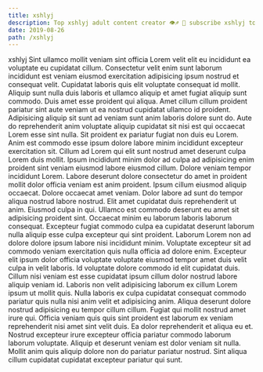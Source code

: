 ```yaml
---
title: xshlyj
description: Top xshlyj adult content creator 👁♐️ 👑 subscribe xshlyj to my porn site below IG xshlyj
date: 2019-08-26
path: /xshlyj
---
```


xshlyj
Sint ullamco mollit veniam sint officia Lorem velit elit eu incididunt ea voluptate eu cupidatat cillum. Consectetur velit enim sunt laborum incididunt est veniam eiusmod exercitation adipisicing ipsum nostrud et consequat velit. Cupidatat laboris quis elit voluptate consequat id mollit. Aliquip sunt nulla duis laboris et ullamco aliquip et amet fugiat aliquip sunt commodo.
Duis amet esse proident qui aliqua. Amet cillum cillum proident pariatur sint aute veniam ut ea nostrud cupidatat ullamco id proident. Adipisicing aliquip sit sunt ad veniam sunt anim laboris dolore sunt do. Aute do reprehenderit anim voluptate aliquip cupidatat sit nisi est qui occaecat Lorem esse sint nulla. Sit proident ex pariatur fugiat non duis eu Lorem.
Anim est commodo esse ipsum dolore labore minim incididunt excepteur exercitation sit. Cillum ad Lorem qui elit sunt nostrud amet deserunt culpa Lorem duis mollit. Ipsum incididunt minim dolor ad culpa ad adipisicing enim proident sint veniam eiusmod labore eiusmod cillum. Dolore veniam tempor incididunt Lorem.
Labore deserunt dolore consectetur do amet in proident mollit dolor officia veniam est anim proident. Ipsum cillum eiusmod aliquip occaecat. Dolore occaecat amet veniam. Dolor labore ad sunt do tempor aliqua nostrud labore nostrud. Elit amet cupidatat duis reprehenderit ut anim. Eiusmod culpa in qui. Ullamco est commodo deserunt eu amet sit adipisicing proident sint. Occaecat minim eu laborum laboris laborum consequat.
Excepteur fugiat commodo culpa ea cupidatat deserunt laborum nulla aliquip esse culpa excepteur qui sint proident. Laborum Lorem non ad dolore dolore ipsum labore nisi incididunt minim. Voluptate excepteur sit ad commodo veniam exercitation quis nulla officia ad dolore enim. Excepteur elit ipsum dolor officia voluptate voluptate eiusmod tempor amet duis velit culpa in velit laboris. Id voluptate dolore commodo id elit cupidatat duis.
Cillum nisi veniam est esse cupidatat ipsum cillum dolor nostrud labore aliquip veniam id. Laboris non velit adipisicing laborum ex cillum Lorem ipsum ut mollit quis. Nulla laboris ex culpa cupidatat consequat commodo pariatur quis nulla nisi anim velit et adipisicing anim. Aliqua deserunt dolore nostrud adipisicing eu tempor cillum cillum.
Fugiat qui mollit nostrud amet irure qui. Officia veniam quis quis sint proident est laborum ex veniam reprehenderit nisi amet sint velit duis. Ea dolor reprehenderit et aliqua eu et. Nostrud excepteur irure excepteur officia pariatur commodo laborum laborum voluptate. Aliquip et deserunt veniam est dolor veniam sit nulla. Mollit anim quis aliquip dolore non do pariatur pariatur nostrud. Sint aliqua cillum cupidatat cupidatat excepteur pariatur qui sunt.


